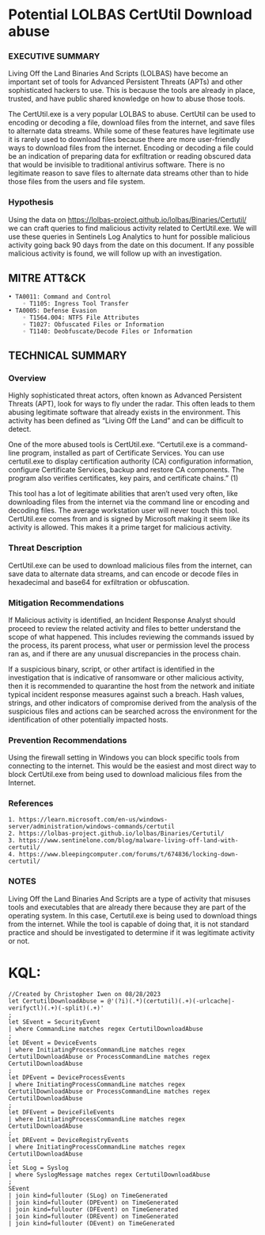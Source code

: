# Potential LOLBAS CertUtil Download abuse
### EXECUTIVE SUMMARY
Living Off the Land Binaries And Scripts (LOLBAS) have become an important set of tools for Advanced Persistent Threats (APTs) and other sophisticated hackers to use. This is because the tools are already in place, trusted, and have public shared knowledge on how to abuse those tools. 

The CertUtil.exe is a very popular LOLBAS to abuse. CertUtil can be used to encoding or decoding a file, download files from the internet, and save files to alternate data streams. While some of these features have legitimate use it is rarely used to download files because there are more user-friendly ways to download files from the internet. Encoding or decoding a file could be an indication of preparing data for exfiltration or reading obscured data that would be invisible to traditional antivirus software. There is no legitimate reason to save files to alternate data streams other than to hide those files from the users and file system. 

### Hypothesis
Using the data on https://lolbas-project.github.io/lolbas/Binaries/Certutil/ we can craft queries to find malicious activity related to CertUtil.exe.  We will use these queries in Sentinels Log Analytics to hunt for possible malicious activity going back 90 days from the date on this document. If any possible malicious activity is found, we will follow up with an investigation.

## MITRE ATT&CK
    • TA0011: Command and Control
        ◦ T1105: Ingress Tool Transfer
    • TA0005: Defense Evasion
        ◦ T1564.004: NTFS File Attributes
        ◦ T1027: Obfuscated Files or Information
        ◦ T1140: Deobfuscate/Decode Files or Information

## TECHNICAL SUMMARY
### Overview
Highly sophisticated threat actors, often known as Advanced Persistent Threats (APT), look for ways to fly under the radar. This often leads to them abusing legitimate software that already exists in the environment. This activity has been defined as “Living Off the Land” and can be difficult to detect. 

One of the more abused tools is CertUtil.exe. “Certutil.exe is a command-line program, installed as part of Certificate Services. You can use certutil.exe to display certification authority (CA) configuration information, configure Certificate Services, backup and restore CA components. The program also verifies certificates, key pairs, and certificate chains.” (1)

This tool has a lot of legitimate abilities that aren’t used very often, like downloading files from the internet via the command line or encoding and decoding files. The average workstation user will never touch this tool. CertUtil.exe comes from and is signed by Microsoft making it seem like its activity is allowed.  This makes it a prime target for malicious activity. 

### Threat Description 
CertUtil.exe can be used to download malicious files from the internet, can save data to alternate data streams, and can encode or decode files in hexadecimal and base64 for exfiltration or obfuscation. 

### Mitigation Recommendations
If Malicious activity is identified, an Incident Response Analyst should proceed to review the related activity and files to better understand the scope of what happened. This includes reviewing the commands issued by the process, its parent process, what user or permission level the process ran as, and if there are any unusual discrepancies in the process chain.

If a suspicious binary, script, or other artifact is identified in the investigation that is indicative of ransomware or other malicious activity, then it is recommended to quarantine the host from the network and initiate typical incident response measures against such a breach. Hash values, strings, and other indicators of compromise derived from the analysis of the suspicious files and actions can be searched across the environment for the identification of other potentially impacted hosts. 

### Prevention Recommendations
Using the firewall setting in Windows you can block specific tools from connecting to the internet. This would be the easiest and most direct way to block CertUtil.exe from being used to download malicious files from the Internet. 
### References 
    1. https://learn.microsoft.com/en-us/windows-server/administration/windows-commands/certutil
    2. https://lolbas-project.github.io/lolbas/Binaries/Certutil/
    3. https://www.sentinelone.com/blog/malware-living-off-land-with-certutil/
    4. https://www.bleepingcomputer.com/forums/t/674836/locking-down-certutil/

### NOTES 
Living Off the Land Binaries And Scripts are a type of activity that misuses tools and executables that are already there because they are part of the operating system. In this case, Certutil.exe is being used to download things from the internet. While the tool is capable of doing that, it is not standard practice and should be investigated to determine if it was legitimate activity or not. 

# KQL:
```kql
//Created by Christopher Iwen on 08/28/2023
let CertutilDownloadAbuse = @'(?i)(.*)(certutil)(.+)(-urlcache|-verifyctl)(.+)(-split)(.+)'
; 
let SEvent = SecurityEvent
| where CommandLine matches regex CertutilDownloadAbuse
;
let DEvent = DeviceEvents
| where InitiatingProcessCommandLine matches regex CertutilDownloadAbuse or ProcessCommandLine matches regex CertutilDownloadAbuse 
;
let DPEvent = DeviceProcessEvents
| where InitiatingProcessCommandLine matches regex CertutilDownloadAbuse or ProcessCommandLine matches regex CertutilDownloadAbuse 
;
let DFEvent = DeviceFileEvents
| where InitiatingProcessCommandLine matches regex CertutilDownloadAbuse 
;
let DREvent = DeviceRegistryEvents
| where InitiatingProcessCommandLine matches regex CertutilDownloadAbuse 
;
let SLog = Syslog
| where SyslogMessage matches regex CertutilDownloadAbuse
; 
SEvent
| join kind=fullouter (SLog) on TimeGenerated
| join kind=fullouter (DPEvent) on TimeGenerated
| join kind=fullouter (DFEvent) on TimeGenerated
| join kind=fullouter (DREvent) on TimeGenerated
| join kind=fullouter (DEvent) on TimeGenerated
```